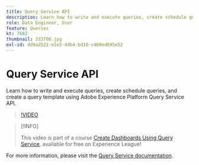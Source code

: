 ```yaml
---
title: Query Service API
description: Learn how to write and execute queries, create schedule queries, and create a query template using Adobe Experience Platform Query Service API.
role: Data Engineer, User
feature: Queries
kt: 7682
thumbnail: 333700.jpg
exl-id: dd9a2521-e1e5-44b4-bd10-c460ed895e52
---
```

# Query Service API

Learn how to write and execute queries, create schedule queries, and create a query template using Adobe Experience Platform Query Service API.

>[!VIDEO](https://video.tv.adobe.com/v/333700?quality=12&learn=on)

>[!INFO]
>
> This video is part of a course [Create Dashboards Using Query Service](https://experienceleague.adobe.com/?recommended=ExperiencePlatform-D-1-2021.1.qsvc.dash), available for free on Experience League!

For  more information, please visit the [Query Service documentation](https://experienceleague.adobe.com/docs/experience-platform/query/home.html).

